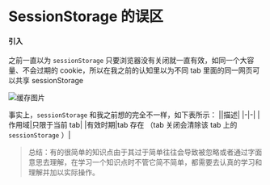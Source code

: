 # SessionStorage 的误区

#### 引入
之前一直以为 `sessionStorage` 只要浏览器没有关闭就一直有效，如同一个大容量、不会过期的 cookie，所以在我之前的认知里以为不同 tab 里面的同一网页可以共享 sessionStorage

![缓存图片](https://palerock.cn/api-provider/files/view?identity=L2FydGljbGUvaW1hZ2UvMjAyMDA0MjcyMDUwMDI3NzZRSndOaU5pTy5qcGVn&w=150)

事实上，`sessionStorage` 和我之前想的完全不一样，如下表所示：
||描述|
|-|-|
|作用域|只限于当前 tab|
|有效时期|tab 存在 （tab 关闭会清除该 tab 上的 `sessionStorage` ）|

> 总结：有的很简单的知识点由于其过于简单往往会导致被忽略或者通过字面意思去理解，在学习一个知识点时不管它简不简单，都需要去认真的学习和理解并加以实际操作。
